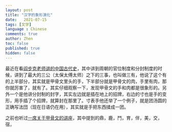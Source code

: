 ```yaml
---
layout: post
title: "汉字的象形演化"
date:   2021-07-15
tags: [文学]
language : Chinese
comments: true
author: Zhen
toc: false
published: true
hidden: false
---
```

最近在看[阎步克老师讲的中国古代史](https://youtu.be/qX3z3Gij_XY)，其中讲到周朝的官位制度和分封制度的时候，讲到了最大的三公（太保太傅太师）之下的三事，也叫做三有，他说了这个有的上半部分，其实就是甲骨文里头的手，下半部分就是甲骨文的肉，手里有肉，那你就厉害了，就有了。其实仔细观察一下，发现甲骨文的手和肉都是很象形的。另外一个是他讲分封制的封字，其实左边就是插在地上的招牌，右边的寸也是手的变形，用手插了个招牌，就算封在那里了。寸表手他还举了一个例子，就是团汤圆的正确写法団（现在日语仍在用），其实就是手把东西揉成一团。

之前也听过[一席关于甲骨文的讲座](https://youtu.be/_M1z8La1D2w)，其中提到的鼎，鹿，鬥，育，伴，美，交，宿，
<!--stackedit_data:
eyJoaXN0b3J5IjpbLTEwNjQxNDUxMzIsMTk3NDkzMzk1MiwtMT
MxMTY4ODgzNyw2MjU1NTI5MDFdfQ==
-->